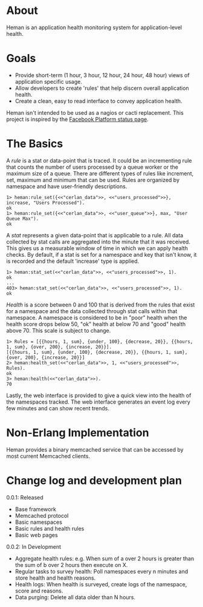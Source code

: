 # About

Heman is an application health monitoring system for application-level health.

# Goals

 * Provide short-term (1 hour, 3 hour, 12 hour, 24 hour, 48 hour) views of application specific usage.
 * Allow developers to create 'rules' that help discern overall application health.
 * Create a clean, easy to read interface to convey application health.

Heman isn't intended to be used as a nagios or cacti replacement. This project is inspired by the [Facebook Platform status page](http://developers.facebook.com/live_status.php).

# The Basics

A *rule* is a stat or data-point that is traced. It could be an incrementing rule that counts the number of users processed by a queue worker or the maximum size of a queue. There are different types of rules like increment, set, maximum and minimum that can be used. Rules are organized by namespace and have user-friendly descriptions.

    1> heman:rule_set({<<"cerlan_data">>, <<"users_processed">>}, increase, "Users Processed").
    ok
    1> heman:rule_set({<<"cerlan_data">>, <<"user_queue">>}, max, "User Queue Max").
    ok

A *stat* represents a given data-point that is applicable to a rule. All data collected by stat calls are aggregated into the minute that it was received. This gives us a measurable window of time in which we can apply health checks. By default, if a stat is set for a namespace and key that isn't know, it is recorded and the default 'increase' type is applied.

    1> heman:stat_set(<<"cerlan_data">>, <<"users_processed">>, 1).
    ok
    ...
    403> heman:stat_set(<<"cerlan_data">>, <<"users_processed">>, 1).
    ok

*Health* is a score between 0 and 100 that is derived from the rules that exist for a namespace and the data collected through stat calls within that namespace. A namespace is considered to be in "poor" health when the health score drops below 50, "ok" health at below 70 and "good" health above 70. This scale is subject to change.

    1> Rules = [{{hours, 1, sum}, {under, 100}, {decrease, 20}}, {{hours, 1, sum}, {over, 200}, {increase, 20}}].
    [{{hours, 1, sum}, {under, 100}, {decrease, 20}}, {{hours, 1, sum}, {over, 200}, {increase, 20}}]
    2> heman:health_set(<<"cerlan_data">>, 1, <<"users_processed">>, Rules).
    ok
    3> heman:health(<<"cerlan_data">>).
    70

Lastly, the web interface is provided to give a quick view into the health of the namespaces tracked. The web interface generates an event log every few minutes and can show recent trends.

# Non-Erlang Implementation

Heman provides a binary memcached service that can be accessed by most current Memcached clients.

# Change log and development plan

0.0.1: Released

* Base framework
* Memcached protocol
* Basic namespaces
* Basic rules and health rules
* Basic web pages

0.0.2: In Development

* Aggregate health rules: e.g. When sum of a over 2 hours is greater than the sum of b over 2 hours then execute on X.
* Regular tasks to survey health: Poll namespaces every n minutes and store health and health reasons.
* Health logs: When health is surveyed, create logs of the namespace, score and reasons.
* Data purging: Delete all data older than N hours. 